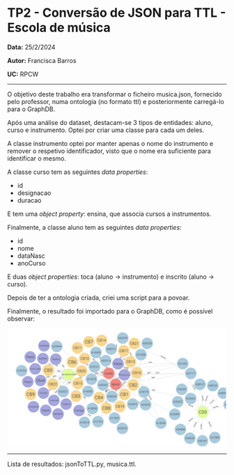 # TP2  - Conversão de JSON para TTL - Escola de música
__Data:__ 25/2/2024

__Autor:__ Francisca Barros

__UC:__ RPCW

---

O objetivo deste trabalho era transformar o ficheiro musica.json, fornecido pelo professor, numa ontologia (no formato ttl) e posteriormente carregá-lo para o GraphDB.

Após uma análise do dataset,  destacam-se 3 tipos de entidades: aluno, curso e instrumento. Optei por criar uma classe para cada um deles.

A classe instrumento optei por manter apenas o nome do instrumento e remover o respetivo identificador, visto que o nome era suficiente para identificar o mesmo.

A classe curso tem  as seguintes *data properties*:
- id
- designacao
- duracao
  
  
E tem uma *object property*: ensina, que associa cursos a instrumentos.

Finalmente, a classe aluno tem as seguintes *data properties*: 
- id
- nome
- dataNasc
- anoCurso

E duas *object properties*: toca (aluno &rarr; instrumento) e inscrito (aluno &rarr; curso).


Depois de ter a ontologia criada, criei uma script para a povoar.

Finalmente, o resultado foi importado para o GraphDB, como é possível observar:

![GraphDB](graphDB.png)

---

Lista de resultados: jsonToTTL.py, musica.ttl.

